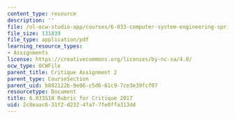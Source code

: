 ```yaml
---
content_type: resource
description: ''
file: /ol-ocw-studio-app/courses/6-033-computer-system-engineering-spring-2018/2c8eaac631f2d2324fa77fe0ffa313dd_MIT6_033S18_Crit2Rubric.pdf
file_size: 131839
file_type: application/pdf
learning_resource_types:
- Assignments
license: https://creativecommons.org/licenses/by-nc-sa/4.0/
ocw_type: OCWFile
parent_title: Critique Assignment 2
parent_type: CourseSection
parent_uid: b882122b-9e06-c5d6-61c9-7ce3e39fcf07
resourcetype: Document
title: 6.033S18 Rubric for Critique 2017
uid: 2c8eaac6-31f2-d232-4fa7-7fe0ffa313dd
---
```

